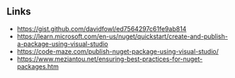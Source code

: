 ## Links

- https://gist.github.com/davidfowl/ed7564297c61fe9ab814
- https://learn.microsoft.com/en-us/nuget/quickstart/create-and-publish-a-package-using-visual-studio
- https://code-maze.com/publish-nuget-package-using-visual-studio/
- https://www.meziantou.net/ensuring-best-practices-for-nuget-packages.htm
